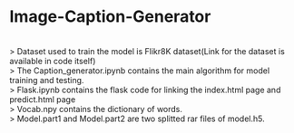 # Image-Caption-Generator
<br />
> Dataset used to train the model is Flikr8K dataset(Link for the dataset is available in code itself)<br />
> The Caption_generator.ipynb contains the main algorithm for model training and testing.<br />
> Flask.ipynb contains the flask code for linking the index.html page and predict.html page<br />
> Vocab.npy contains the dictionary of words.<br />
> Model.part1 and Model.part2 are two splitted rar files of model.h5.<br />

